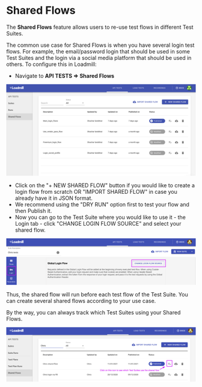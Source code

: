 # Shared Flows

The **Shared Flows** feature allows users to re-use test flows in different Test Suites. 

The common use case for Shared Flows is when you have several login test flows. For example, the email/password login that should be used in some Test Suites and the login via a social media platform that should be used in others. To configure this in Loadmill:

* Navigate to **API TESTS =&gt; Shared Flows**

![the Shared Flows tab](../.gitbook/assets/screen-shot-2020-11-17-at-12.59.49-pm.png)

* Click on the "+ NEW SHARED FLOW" button if you would like to create a login flow from scratch OR "IMPORT SHARED FLOW" in case you already have it in JSON format.
* We recommend using the "DRY RUN" option first to test your flow and then Publish it. 
* Now you can go to the Test Suite where you would like to use it - the Login tab - click "CHANGE LOGIN FLOW SOURCE" and select your shared flow. 

![](../.gitbook/assets/screenshot-50-.png)

Thus, the shared flow will run before each test flow of the Test Suite. You can create several shared flows according to your use case.

By the way, you can always track which Test Suites using your Shared Flows. 

![](../.gitbook/assets/screenshot-2021-02-11t152411.061.png)



